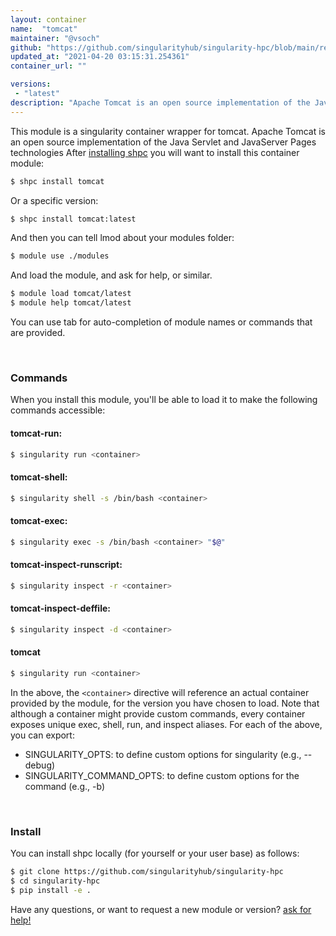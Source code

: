 ```yaml
---
layout: container
name:  "tomcat"
maintainer: "@vsoch"
github: "https://github.com/singularityhub/singularity-hpc/blob/main/registry/tomcat/container.yaml"
updated_at: "2021-04-20 03:15:31.254361"
container_url: ""

versions:
 - "latest"
description: "Apache Tomcat is an open source implementation of the Java Servlet and JavaServer Pages technologies"
---
```


This module is a singularity container wrapper for tomcat.
Apache Tomcat is an open source implementation of the Java Servlet and JavaServer Pages technologies
After [installing shpc](#install) you will want to install this container module:

```bash
$ shpc install tomcat
```

Or a specific version:

```bash
$ shpc install tomcat:latest
```

And then you can tell lmod about your modules folder:

```bash
$ module use ./modules
```

And load the module, and ask for help, or similar.

```bash
$ module load tomcat/latest
$ module help tomcat/latest
```

You can use tab for auto-completion of module names or commands that are provided.

<br>

### Commands

When you install this module, you'll be able to load it to make the following commands accessible:

#### tomcat-run:

```bash
$ singularity run <container>
```

#### tomcat-shell:

```bash
$ singularity shell -s /bin/bash <container>
```

#### tomcat-exec:

```bash
$ singularity exec -s /bin/bash <container> "$@"
```

#### tomcat-inspect-runscript:

```bash
$ singularity inspect -r <container>
```

#### tomcat-inspect-deffile:

```bash
$ singularity inspect -d <container>
```



#### tomcat

```bash
$ singularity run <container>
```


In the above, the `<container>` directive will reference an actual container provided
by the module, for the version you have chosen to load. Note that although a container
might provide custom commands, every container exposes unique exec, shell, run, and
inspect aliases. For each of the above, you can export:

 - SINGULARITY_OPTS: to define custom options for singularity (e.g., --debug)
 - SINGULARITY_COMMAND_OPTS: to define custom options for the command (e.g., -b)

<br>
  
### Install

You can install shpc locally (for yourself or your user base) as follows:

```bash
$ git clone https://github.com/singularityhub/singularity-hpc
$ cd singularity-hpc
$ pip install -e .
```

Have any questions, or want to request a new module or version? [ask for help!](https://github.com/singularityhub/singularity-hpc/issues)